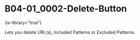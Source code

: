 # B04-01_0002-Delete-Button

{is-library="true"}

<snippet id="B04-01_0002-Delete-Button_snippet">



Lets you delete URL(s), Included Patterns or Excluded Patterns.


</snippet>